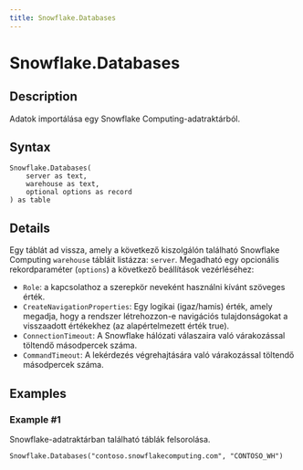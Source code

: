 ```yaml
---
title: Snowflake.Databases
---
```


# Snowflake.Databases


## Description

Adatok importálása egy Snowflake Computing-adatraktárból.


## Syntax

```powerquery
Snowflake.Databases(
    server as text,
    warehouse as text,
    optional options as record
) as table
```


## Details

Egy táblát ad vissza, amely a következő kiszolgálón található Snowflake Computing <code>warehouse</code> tábláit listázza: <code>server</code>. Megadható egy opcionális rekordparaméter (<code>options</code>) a következő beállítások vezérléséhez:<ul><li><code>Role</code>: a kapcsolathoz a szerepkör neveként használni kívánt szöveges érték.</li><li><code>CreateNavigationProperties</code>: Egy logikai (igaz/hamis) érték, amely megadja, hogy a rendszer létrehozzon-e navigációs tulajdonságokat a visszaadott értékekhez (az alapértelmezett érték true).</li><li><code>ConnectionTimeout</code>: A Snowflake hálózati válaszaira való várakozással töltendő másodpercek száma.</li><li><code>CommandTimeout</code>: A lekérdezés végrehajtására való várakozással töltendő másodpercek száma.</li></ul>


## Examples

### Example #1 
Snowflake-adatraktárban található táblák felsorolása.
```powerquery
Snowflake.Databases("contoso.snowflakecomputing.com", "CONTOSO_WH")
```



